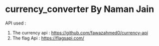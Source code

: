 # currency_converter By Naman Jain
API used :
1) The currency api :  https://github.com/fawazahmed0/currency-api
2) The flag Api :  https://flagsapi.com/



